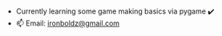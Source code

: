 - Currently learning some game making basics via pygame ✔️
- 📫 Email: ironboldz@gmail.com

<!---
drivemycode/drivemycode is a ✨ special ✨ repository because its `README.md` (this file) appears on your GitHub profile.
You can click the Preview link to take a look at your changes.
--->
